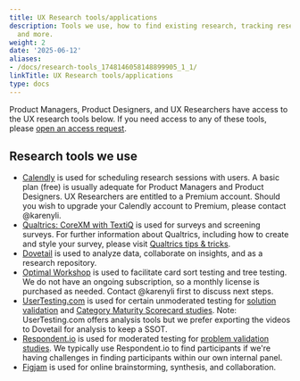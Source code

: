```yaml
---
title: UX Research tools/applications
description: Tools we use, how to find existing research, tracking research findings,
  and more.
weight: 2
date: '2025-06-12'
aliases:
- /docs/research-tools_1748146058148899905_1_1/
linkTitle: UX Research tools/applications
type: docs
---
```


Product Managers, Product Designers, and UX Researchers have access to the UX research tools below.  If you need access to any of these tools, please [open an access request](/handbook/it/end-user-services/onboarding-access-requests/access-requests/).

## Research tools we use

- [Calendly](https://calendly.com/) is used for scheduling research sessions with users. A basic plan (free) is usually adequate for Product Managers and Product Designers. UX Researchers are entitled to a Premium account. Should you wish to upgrade your Calendly account to Premium, please contact @karenyli.
- [Qualtrics: CoreXM with TextiQ](https://www.qualtrics.com/support/survey-platform/data-and-analysis-module/text-iq/text-iq-functionality/) is used for surveys and screening surveys. For further information about Qualtrics, including how to create and style your survey, please visit [Qualtrics tips & tricks](/handbook/product/ux/ux-research/surveys/qualtrics/).
- [Dovetail](https://dovetailapp.com/) is used to analyze data, collaborate on insights, and as a research repository.
- [Optimal Workshop](https://www.optimalworkshop.com/) is used to facilitate card sort testing and tree testing. We do not have an ongoing subscription, so a monthly license is purchased as needed. Contact @karenyli first to discuss next steps.
- [UserTesting.com](/handbook/product/ux/ux-research/unmoderated-testing/) is used for certain unmoderated testing for [solution validation](/handbook/product/ux/ux-research/solution-validation-and-methods/) and [Category Maturity Scorecard studies](/handbook/product/ux/category-maturity/category-maturity-scorecards/). Note: UserTesting.com offers analysis tools but we prefer exporting the videos to Dovetail for analysis to keep a SSOT.
- [Respondent.io](https://www.respondent.io/) is used for moderated testing for [problem validation studies](/handbook/product/ux/ux-research/problem-validation-and-methods/). We typically use Respondent.io to find participants if we're having challenges in finding participants within our own internal panel.
- [Figjam](https://www.figma.com/figjam/) is used for online brainstorming, synthesis, and collaboration.
